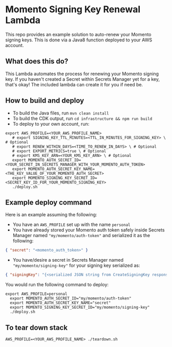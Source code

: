 # Momento Signing Key Renewal Lambda
This repo provides an example solution to auto-renew your Momento signing keys. This is done via a Java8 function deployed to your AWS account.

## What does this do?
This Lambda automates the process for renewing your Momento signing key. If you haven't created a Secret within Secrets Manager yet for a key, that's okay! The included lambda can create it for you if need be.

## How to build and deploy
* To build the Java files, run `mvn clean install`
* To build the CDK output, run `cd infrastructure && npm run build`
* To deploy to your own account, run:
```shell
export AWS_PROFILE=<YOUR_AWS_PROFILE_NAME>
   # export SIGNING_KEY_TTL_MINUTES=<TTL_IN_MINUTES_FOR_SIGNING_KEY> \ # Optional
   # export RENEW_WITHIN_DAYS=<TIME_TO_RENEW_IN_DAYS> \ # Optional
   # export EXPORT_METRICS=true \ # Optional
   # export KMS_KEY_ARN=<YOUR_KMS_KEY_ARN> \ # Optional
   export MOMENTO_AUTH_SECRET_ID=<YOUR_SECRET_IN_SECRETS_MANAGER_WITH_YOUR_MOMENTO_AUTH_TOKEN>
   export MOMENTO_AUTH_SECRET_KEY_NAME=<THE_KEY_VALUE_OF_YOUR_MOMENTO_AUTH_SECRET>
   export MOMENTO_SIGNING_KEY_SECRET_ID=<SECRET_KEY_ID_FOR_YOUR_MOMENTO_SIGNING_KEY>
   ./deploy.sh
```

## Example deploy command
Here is an example assuming the following:
* You have an `AWS_PROFILE` set up with the name `personal`
* You have already stored your Momento auth token safely inside Secrets Manager named `"my/momento/auth-token"` and serialized it as the following:
```json
{ "secret": "<momento_auth_token>" }
```
* You have/desire a secret in Secrets Manager named `"my/momento/signing-key"` for your signing key serialized as:
```json
{ "signingKey": "{<serialized JSON string from CreateSigningKey response>}" }
```

You would run the following command to deploy:

```shell
export AWS_PROFILE=personal
  export MOMENTO_AUTH_SECRET_ID="my/momento/auth-token"
  export MOMENTO_AUTH_SECRET_KEY_NAME="secret"
  export MOMENTO_SIGNING_KEY_SECRET_ID="my/momento/signing-key"
  ./deploy.sh
```

## To tear down stack
```shell
AWS_PROFILE=<YOUR_AWS_PROFILE_NAME> ./teardown.sh
```
